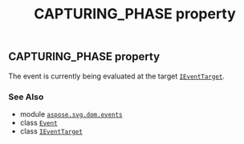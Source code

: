 ﻿---
title: CAPTURING_PHASE property
second_title: Aspose.SVG for Python via .NET API References
description: 
type: docs
weight: 100
url: /python-net/aspose.svg.dom.events/event/capturing_phase/
is_root: false
---

## CAPTURING_PHASE property


The event is currently being evaluated at the target [`IEventTarget`](/svg/python-net/aspose.svg.dom.events/ieventtarget).

### See Also
* module [`aspose.svg.dom.events`](../../)
* class [`Event`](/svg/python-net/aspose.svg.dom.events/event)
* class [`IEventTarget`](/svg/python-net/aspose.svg.dom.events/ieventtarget)
